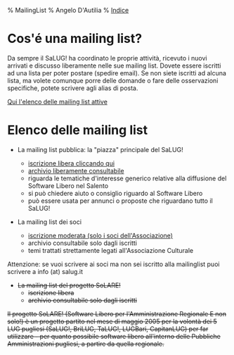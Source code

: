 % MailingList
% Angelo D'Autilia
% [Indice](00-Indice.html)

# Cos'é una mailing list?

Da sempre il SaLUG! ha coordinato le proprie attività, ricevuto i nuovi arrivati e discusso liberamente nelle sue mailing list.
Dovete essere iscritti ad una lista per poter postare (spedire email).
Se non siete iscritti ad alcuna lista, ma volete comunque porre delle domande o fare delle osservazioni specifiche, potete scrivere agli alias di posta.

[Qui l'elenco delle mailing list attive](http://lists.salug.it/mailman/listinfo)

# Elenco delle mailing list

  * La mailing list pubblica: la "piazza" principale del SaLUG!
    * [iscrizione libera cliccando qui](http://lists.salug.it/listinfo/salug)
    * [archivio liberamente consultabile](http://lists.salug.it/pipermail/salug/)
    * riguarda le tematiche d'interesse generico relative alla diffusione del Software Libero nel Salento
    * si può chiedere aiuto o consiglio riguardo al Software Libero
    * può essere usata per annunci o proposte che riguardano tutto il SaLUG!

  * La mailing list dei soci
    * [iscrizione moderata (solo i soci dell'Associazione)](http://lists.salug.it/listinfo/soci)
    * archivio consultabile solo dagli iscritti
    * temi trattati strettamente legati all'Associazione Culturale

Attenzione: se vuoi scrivere ai soci ma non sei iscritto alla mailinglist puoi scrivere a info (at) salug.it

  * ~~La mailing list del progetto SoLARE!~~
    * ~~iscrizione libera~~
    * ~~archivio consultabile solo dagli iscritti~~

  ~~Il progetto SoLARE! (Software Libero per l'Amministrazione Regionale E non solo!) è un progetto partito nel mese di maggio 2005 per la volontà dei 5 LUG pugliesi (SaLUG!, BriLUG, TaLUG!, LUGBari, CapitanLUG) per far utilizzare - per quanto possibile software libero all'interno delle Pubbliche Amministrazioni pugliesi, a partire da quella regionale.~~
